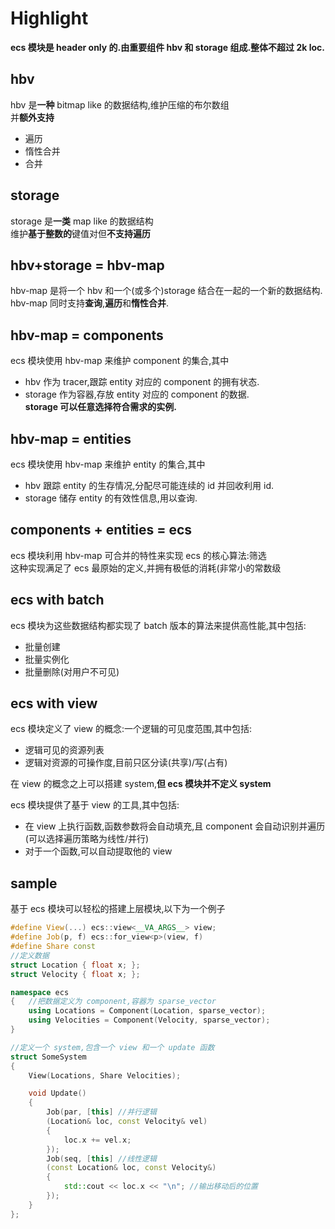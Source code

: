# Highlight
**ecs 模块是 header only 的.由重要组件 hbv 和 storage 组成.整体不超过 2k loc.**

## hbv
hbv 是**一种** bitmap like 的数据结构,维护压缩的布尔数组  
并**额外支持**
* 遍历
* 惰性合并
* 合并

## storage
storage 是**一类** map like 的数据结构  
维护**基于整数的**键值对但**不支持遍历**

## hbv+storage = hbv-map
hbv-map 是将一个 hbv 和一个(或多个)storage 结合在一起的一个新的数据结构.  
hbv-map 同时支持**查询**,**遍历**和**惰性合并**.

## hbv-map = components
ecs 模块使用 hbv-map 来维护 component 的集合,其中
* hbv 作为 tracer,跟踪 entity 对应的 component 的拥有状态.  
* storage 作为容器,存放 entity 对应的 component 的数据.  
**storage 可以任意选择符合需求的实例.**

## hbv-map = entities
ecs 模块使用 hbv-map 来维护 entity 的集合,其中
* hbv 跟踪 entity 的生存情况,分配尽可能连续的 id 并回收利用 id.
* storage 储存 entity 的有效性信息,用以查询.

## components + entities = ecs
ecs 模块利用 hbv-map 可合并的特性来实现 ecs 的核心算法:筛选  
这种实现满足了 ecs 最原始的定义,并拥有极低的消耗(非常小的常数级

## ecs with batch
ecs 模块为这些数据结构都实现了 batch 版本的算法来提供高性能,其中包括:
* 批量创建
* 批量实例化
* 批量删除(对用户不可见)

## ecs with view
ecs 模块定义了 view 的概念:一个逻辑的可见度范围,其中包括:
* 逻辑可见的资源列表
* 逻辑对资源的可操作度,目前只区分读(共享)/写(占有)

在 view 的概念之上可以搭建 system,**但 ecs 模块并不定义 system**  

ecs 模块提供了基于 view 的工具,其中包括:
* 在 view 上执行函数,函数参数将会自动填充,且 component 会自动识别并遍历(可以选择遍历策略为线性/并行)
* 对于一个函数,可以自动提取他的 view

## sample
基于 ecs 模块可以轻松的搭建上层模块,以下为一个例子
```c++
#define View(...) ecs::view<__VA_ARGS__> view;
#define Job(p, f) ecs::for_view<p>(view, f)
#define Share const
//定义数据
struct Location { float x; };
struct Velocity { float x; };

namespace ecs
{	//把数据定义为 component,容器为 sparse_vector
	using Locations = Component(Location, sparse_vector);
	using Velocities = Component(Velocity, sparse_vector);
}

//定义一个 system,包含一个 view 和一个 update 函数
struct SomeSystem
{
	View(Locations, Share Velocities);

	void Update()
	{
		Job(par, [this] //并行逻辑
		(Location& loc, const Velocity& vel)
		{
			loc.x += vel.x;
		});
		Job(seq, [this] //线性逻辑
		(const Location& loc, const Velocity&) 
		{
			std::cout << loc.x << "\n"; //输出移动后的位置
		});
	}
};
```
